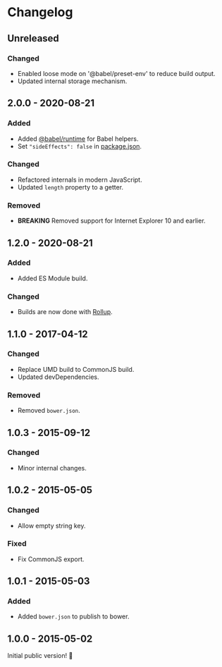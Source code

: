 # Changelog

## Unreleased

### Changed

- Enabled loose mode on '@babel/preset-env' to reduce build output.
- Updated internal storage mechanism.

## 2.0.0 - 2020-08-21

### Added

- Added [@babel/runtime](https://www.npmjs.com/package/@babel/runtime) for Babel helpers.
- Set `"sideEffects": false` in [package.json](./package.json).

### Changed

- Refactored internals in modern JavaScript.
- Updated `length` property to a getter.

### Removed

- **BREAKING** Removed support for Internet Explorer 10 and earlier.

## 1.2.0 - 2020-08-21

### Added

- Added ES Module build.

### Changed

- Builds are now done with [Rollup](http://rollupjs.org).

## 1.1.0 - 2017-04-12

### Changed

- Replace UMD build to CommonJS build.
- Updated devDependencies.

### Removed

- Removed `bower.json`.

## 1.0.3 - 2015-09-12

### Changed

- Minor internal changes.

## 1.0.2 - 2015-05-05

### Changed

- Allow empty string key.

### Fixed

- Fix CommonJS export.

## 1.0.1 - 2015-05-03

### Added

- Added `bower.json` to publish to bower.

## 1.0.0 - 2015-05-02

Initial public version! :tada:
